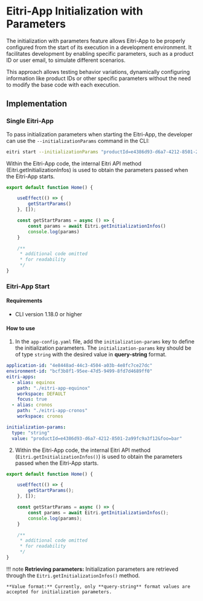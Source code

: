 # Eitri-App Initialization with Parameters

The initialization with parameters feature allows Eitri-App to be properly configured from the start of its execution in a development environment. It facilitates development by enabling specific parameters, such as a product ID or user email, to simulate different scenarios.

This approach allows testing behavior variations, dynamically configuring information like product IDs or other specific parameters without the need to modify the base code with each execution.

## Implementation

### Single Eitri-App

To pass initialization parameters when starting the Eitri-App, the developer can use the `--initializationParams` command in the CLI:

```bash
eitri start --initializationParams "productId=e4386d93-d6a7-4212-8501-2a99fc9a3f12&email=developer@eitri.tech"
```

Within the Eitri-App code, the internal Eitri API method (Eitri.getInitializationInfos) is used to obtain the parameters passed when the Eitri-App starts.

```jsx
export default function Home() {

    useEffect(() => {
        getStartParams()
    }, []);

    const getStartParams = async () => {
        const params = await Eitri.getInitializationInfos()
        console.log(params)
    }

    /** 
     * additional code omitted
     * for readability
     */
}
```

### Eitri-App Start

#### Requirements
* CLI version 1.18.0 or higher

#### How to use

1. In the `app-config.yaml` file, add the `initialization-params` key to define the initialization parameters. The `initialization-params` key should be of type `string` with the desired value in **query-string** format.

```yaml
application-id: "4e8448ad-44c3-4504-a03b-4e8fc7ce27dc"
environment-id: "bcf3b8f1-95ee-47d5-9499-8fd7d4689ff0"
eitri-apps:
  - alias: equinox
    path: "./eitri-app-equinox"
    workspace: DEFAULT
    focus: true
  - alias: cronos
    path: "./eitri-app-cronos"
    workspace: cronos

initialization-params:
  type: "string"
  value: "productId=e4386d93-d6a7-4212-8501-2a99fc9a3f12&foo=bar"
```

2. Within the Eitri-App code, the internal Eitri API method (`Eitri.getInitializationInfos()`) is used to obtain the parameters passed when the Eitri-App starts.

```jsx
export default function Home() {

    useEffect(() => {
        getStartParams();
    }, []);

    const getStartParams = async () => {
        const params = await Eitri.getInitializationInfos();
        console.log(params);
    }

    /** 
     * additional code omitted
     * for readability
     */
}
```

!!! note
    **Retrieving parameters:** Initialization parameters are retrieved through the `Eitri.getInitializationInfos()` method.
    
    **Value format:** Currently, only **query-string** format values are accepted for initialization parameters.